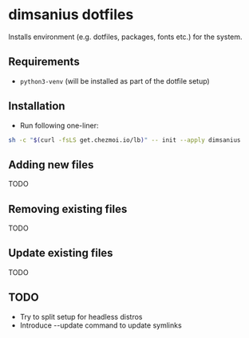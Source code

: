 # dimsanius dotfiles

Installs environment (e.g. dotfiles, packages, fonts etc.) for the system.

## Requirements

- `python3-venv` (will be installed as part of the dotfile setup)

## Installation

- Run following one-liner:

```bash
sh -c "$(curl -fsLS get.chezmoi.io/lb)" -- init --apply dimsanius
```

## Adding new files

TODO

## Removing existing files

TODO

## Update existing files

TODO

## TODO

- Try to split setup for headless distros
- Introduce --update command to update symlinks
